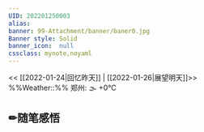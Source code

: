 ```yaml
---
UID: 202201250003 
alias:
banner: 99-Attachment/banner/baner0.jpg 
Banner style: Solid
banner_icon:  null
cssclass: mynote,noyaml
---
```

<< [[2022-01-24|回忆昨天]] | [[2022-01-26|展望明天]]>>　　　　%%Weather::%% 郑州: 🌫  +0°C


## ✏随笔感悟

